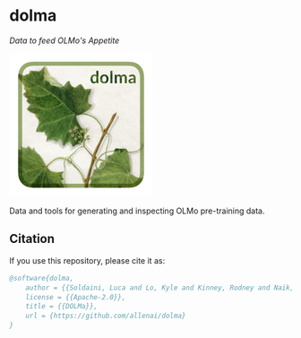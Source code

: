 # dolma

*Data to feed OLMo's Appetite*


<img alt="DOLMa logo. It's a watercolor of grape leaves with the word DOLMa in the top left." src="res/logo.png" width="256"></img>

Data and tools for generating and inspecting OLMo pre-training data.


## Citation

If you use this repository, please cite it as:

```bibtex
@software{dolma,
    author = {{Soldaini, Luca and Lo, Kyle and Kinney, Rodney and Naik, Aakanksha and Ravichander, Abhilasha and Bhagia, Akshita and Magnusson, Ian and Chandu, Khyathi and Groeneveld, Dirk}},
    license = {{Apache-2.0}},
    title = {{DOLMa}},
    url = {https://github.com/allenai/dolma}
}
```
